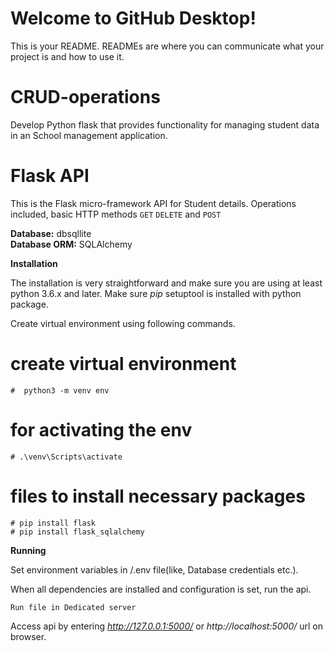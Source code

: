 # Welcome to GitHub Desktop!

This is your README. READMEs are where you can communicate what your project is and how to use it.

# CRUD-operations
Develop Python flask that provides functionality for managing student data in an School management application.


# Flask API

This is the Flask micro-framework API for Student details. Operations included, basic HTTP methods `GET`  `DELETE` and `POST`<br/>

**Database:** dbsqllite<br/>
**Database ORM:** SQLAlchemy


**Installation**

The installation is very straightforward and make sure you are using at least python 3.6.x and later.
Make sure *pip* setuptool is installed with python package.

Create virtual environment using following commands.
  # create virtual environment
    #  python3 -m venv env
  # for activating the env
    # .\venv\Scripts\activate  
  # files to install necessary packages
    # pip install flask
    # pip install flask_sqlalchemy


**Running**

Set environment variables in /.env file(like, Database credentials etc.). 

When all dependencies are installed and configuration is set, run the api.

```
Run file in Dedicated server
```

Access api by entering *http://127.0.0.1:5000/* or *http://localhost:5000/* url on browser.



